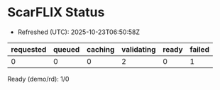 ﻿# ScarFLIX Status

* Refreshed (UTC): 2025-10-23T06:50:58Z

| requested | queued | caching | validating | ready | failed |
|-----------|--------|---------|------------|-------|--------|
| 0 | 0 | 0 | 2 | 0 | 1 |

Ready (demo/rd): 1/0

